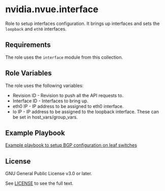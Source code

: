 nvidia.nvue.interface
=========

Role to setup interfaces configuration. It brings up interfaces and sets the `loopback` and `eth0` interfaces.

Requirements
------------

The role uses the `interface` module from this collection.

Role Variables
--------------

The role uses the following variables:
  - Revision ID - Revision to push all the API requests to.
  - Interface ID - Interfaces to bring up.
  - eth0 IP - IP address to be assigned to eth0 interface.
  - lo IP - IP address to be assigned to the loopback interface.
These can be set in host_vars/group_vars.

Example Playbook
----------------

[Example playbook to setup BGP configuration on leaf switches](https://gitlab.com/nvidia-networking/systems-engineering/nvue/-/tree/main/examples/playbooks/roles/bgp-role-leaf.yml) 

License
-------

GNU General Public License v3.0 or later.

See [LICENSE](./LICENSE) to see the full text.
